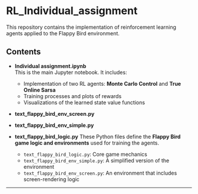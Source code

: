 # RL_Individual_assignment

This repository contains the implementation of reinforcement learning agents applied to the Flappy Bird environment.

## Contents

- **Individual assignment.ipynb**  
  This is the main Jupyter notebook. It includes:
  - Implementation of two RL agents: **Monte Carlo Control** and **True Online Sarsa**
  - Training processes and plots of rewards
  - Visualizations of the learned state value functions

- **text_flappy_bird_env_screen.py**  
- **text_flappy_bird_env_simple.py**  
- **text_flappy_bird_logic.py**
These Python files define the **Flappy Bird game logic and environments** used for training the agents.  
  - `text_flappy_bird_logic.py`: Core game mechanics
  - `text_flappy_bird_env_simple.py`: A simplified version of the environment
  - `text_flappy_bird_env_screen.py`: An environment that includes screen-rendering logic
  
---


